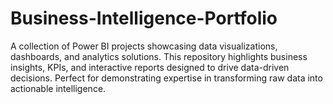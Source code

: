 # Business-Intelligence-Portfolio
A collection of Power BI projects showcasing data visualizations, dashboards, and analytics solutions. This repository highlights business insights, KPIs, and interactive reports designed to drive data-driven decisions. Perfect for demonstrating expertise in transforming raw data into actionable intelligence.
